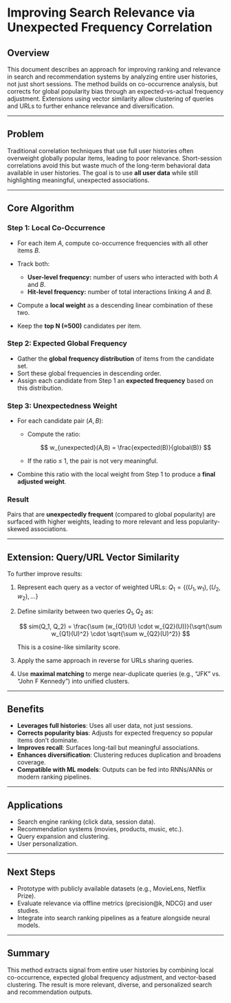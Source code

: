 # Improving Search Relevance via Unexpected Frequency Correlation

## Overview

This document describes an approach for improving ranking and relevance in search and recommendation systems by analyzing entire user histories, not just short sessions. The method builds on co-occurrence analysis, but corrects for global popularity bias through an expected-vs-actual frequency adjustment. Extensions using vector similarity allow clustering of queries and URLs to further enhance relevance and diversification.

---

## Problem

Traditional correlation techniques that use full user histories often overweight globally popular items, leading to poor relevance. Short-session correlations avoid this but waste much of the long-term behavioral data available in user histories. The goal is to use **all user data** while still highlighting meaningful, unexpected associations.

---

## Core Algorithm

### Step 1: Local Co-Occurrence

* For each item $A$, compute co-occurrence frequencies with all other items $B$.
* Track both:

    * **User-level frequency:** number of users who interacted with both $A$ and $B$.
    * **Hit-level frequency:** number of total interactions linking $A$ and $B$.
* Compute a **local weight** as a descending linear combination of these two.
* Keep the **top N (≈500)** candidates per item.

### Step 2: Expected Global Frequency

* Gather the **global frequency distribution** of items from the candidate set.
* Sort these global frequencies in descending order.
* Assign each candidate from Step 1 an **expected frequency** based on this distribution.

### Step 3: Unexpectedness Weight

* For each candidate pair ($A, B$):

    * Compute the ratio:

      $$
      w_{unexpected}(A,B) = \frac{expected(B)}{global(B)}
      $$
    * If the ratio ≤ 1, the pair is not very meaningful.
* Combine this ratio with the local weight from Step 1 to produce a **final adjusted weight**.

### Result

Pairs that are **unexpectedly frequent** (compared to global popularity) are surfaced with higher weights, leading to more relevant and less popularity-skewed associations.

---

## Extension: Query/URL Vector Similarity

To further improve results:

1. Represent each query as a vector of weighted URLs:
   $Q_1 = \{(U_1, w_1), (U_2, w_2), ...\}$

2. Define similarity between two queries $Q_1, Q_2$ as:

   $$
   sim(Q_1, Q_2) = \frac{\sum (w_{Q1}(U) \cdot w_{Q2}(U))}{\sqrt{\sum w_{Q1}(U)^2} \cdot \sqrt{\sum w_{Q2}(U)^2}}
   $$

   This is a cosine-like similarity score.

3. Apply the same approach in reverse for URLs sharing queries.

4. Use **maximal matching** to merge near-duplicate queries (e.g., “JFK” vs. “John F Kennedy”) into unified clusters.

---

## Benefits

* **Leverages full histories**: Uses all user data, not just sessions.
* **Corrects popularity bias**: Adjusts for expected frequency so popular items don’t dominate.
* **Improves recall**: Surfaces long-tail but meaningful associations.
* **Enhances diversification**: Clustering reduces duplication and broadens coverage.
* **Compatible with ML models**: Outputs can be fed into RNNs/ANNs or modern ranking pipelines.

---

## Applications

* Search engine ranking (click data, session data).
* Recommendation systems (movies, products, music, etc.).
* Query expansion and clustering.
* User personalization.

---

## Next Steps

* Prototype with publicly available datasets (e.g., MovieLens, Netflix Prize).
* Evaluate relevance via offline metrics (precision\@k, NDCG) and user studies.
* Integrate into search ranking pipelines as a feature alongside neural models.

---

## Summary

This method extracts signal from entire user histories by combining local co-occurrence, expected global frequency adjustment, and vector-based clustering. The result is more relevant, diverse, and personalized search and recommendation outputs.
